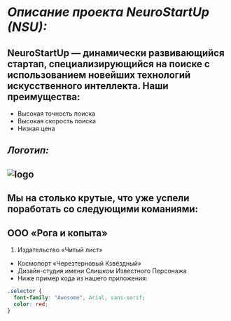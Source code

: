 # *Описание проекта NeuroStartUp (NSU):*## **NeuroStartUp** — динамически развивающийся стартап, специализирующийся на поиске с использованием новейших технологий искусственного интеллекта. Наши преимущества:* Высокая точность поиска* Высокая скорость поиска* Низкая цена## *Логотип:*## ![logo](https://netology-code.github.io/git-homeworks/introduction/assets/logo.png)## Мы на столько крутые, что уже успели поработать со следующими команиями:## ООО «Рога и копыта»1. Издательство «Читый лист»* Космопорт «Черезтерновый Кзвёздный»* Дизайн-студия имени Слишком Известного Персонажа* Ниже пример кода из нашего приложения:```css.selector {  font-family: "Awesome", Arial, sans-serif;  color: red;}```